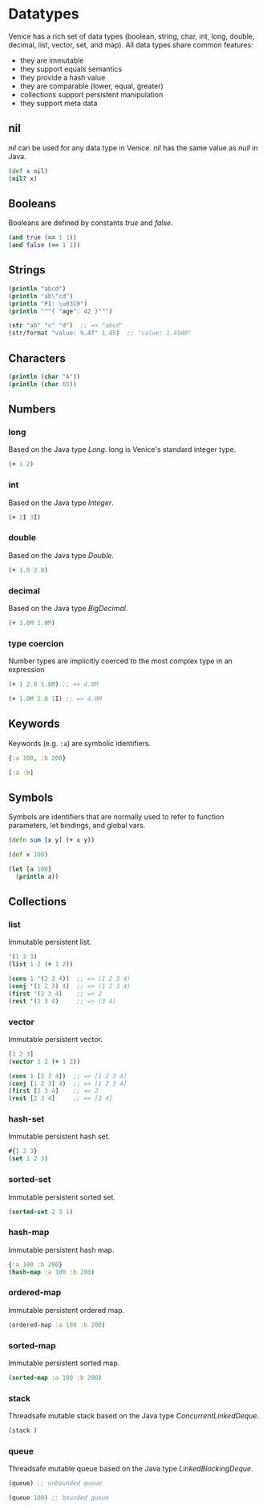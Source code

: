 # Datatypes

Venice has a rich set of data types (boolean, string, char, int, long, 
double, decimal, list, vector, set, and map). All data types share 
common features:

- they are immutable
- they support equals semantics
- they provide a hash value
- they are comparable (lower, equal, greater)
- collections support persistent manipulation
- they support meta data


## nil

_nil_ can be used for any data type in Venice. _nil_ has the same value 
as _null_ in Java.

```clojure
(def x nil)
(nil? x)
```


## Booleans

Booleans are defined by constants _true_ and _false_.

```clojure
(and true (== 1 1))
(and false (== 1 1))
```


## Strings

```clojure
(println "abcd")
(println "ab\"cd")
(println "PI: \u03C0")
(println """{ "age": 42 }""")

(str "ab" "c" "d")  ;; => "abcd"
(str/format "value: %.4f" 1.45)  ;; "value: 1.4500"
```


## Characters

```clojure
(println (char "A"))
(println (char 65))
```


## Numbers

### long

Based on the Java type _Long_. long is Venice's standard integer type.

```clojure
(+ 1 2)
```

### int

Based on the Java type _Integer_.

```clojure
(+ 2I 3I)
```

### double

Based on the Java type _Double_.

```clojure
(+ 1.0 2.0)
```

### decimal

Based on the Java type _BigDecimal_.

```clojure
(+ 1.0M 2.0M)
```

### type coercion

Number types are implicitly coerced to the most complex type in an expression

```clojure
(+ 1 2.0 1.0M) ;; => 4.0M

(+ 1.0M 2.0 1I) ;; => 4.0M
```


## Keywords

Keywords (e.g. `:a`) are symbolic identifiers.

```clojure
{:a 100, :b 200}

[:a :b]
```

## Symbols

Symbols are identifiers that are normally used to refer to function parameters, 
let bindings, and global vars.

```clojure
(defn sum [x y] (+ x y))

(def x 100)

(let [a 100]
  (println a))
```


## Collections

### list

Immutable persistent list.

```clojure
'(1 2 3)
(list 1 2 (+ 1 2))

(cons 1 '(2 3 4))  ;; => (1 2 3 4)
(conj '(1 2 3) 4)  ;; => (1 2 3 4)
(first '(2 3 4)    ;; => 2
(rest '(2 3 4)     ;; => (3 4)
```

### vector

Immutable persistent vector.

```clojure
[1 2 3]
(vector 1 2 (+ 1 2))

(cons 1 [2 3 4])  ;; => [1 2 3 4]
(conj [1 2 3] 4)  ;; => [1 2 3 4]
(first [2 3 4]    ;; => 2
(rest [2 3 4]     ;; => [3 4]
```

### hash-set

Immutable persistent hash set.

```clojure
#{1 2 3}
(set 1 2 3)
```

### sorted-set

Immutable persistent sorted set.

```clojure
(sorted-set 2 3 1)
```

### hash-map

Immutable persistent hash map.

```clojure
{:a 100 :b 200}
(hash-map :a 100 :b 200)
```

### ordered-map

Immutable persistent ordered map.

```clojure
(ordered-map :a 100 :b 200)
```

### sorted-map

Immutable persistent sorted map.

```clojure
(sorted-map :a 100 :b 200)
```

### stack

Threadsafe mutable stack based on the Java type _ConcurrentLinkedDeque_.

```clojure
(stack )
```


### queue

Threadsafe mutable queue based on the Java type _LinkedBlockingDeque_.

```clojure
(queue) ;; unbounded queue

(queue 100) ;; bounded queue
```
